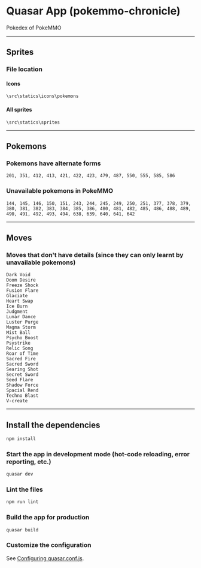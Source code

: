 # Quasar App (pokemmo-chronicle)

Pokedex of PokeMMO

---
## Sprites
### File location  
#### Icons
```
\src\statics\icons\pokemons
```
#### All sprites
```
\src\statics\sprites
```
---
## Pokemons
### Pokemons have alternate forms
```
201, 351, 412, 413, 421, 422, 423, 479, 487, 550, 555, 585, 586
```

### Unavailable pokemons in PokeMMO
```
144, 145, 146, 150, 151, 243, 244, 245, 249, 250, 251, 377, 378, 379, 380, 381, 382, 383, 384, 385, 386, 480, 481, 482, 485, 486, 488, 489, 490, 491, 492, 493, 494, 638, 639, 640, 641, 642
```
---
## Moves
### Moves that don't have details (since they can only learnt by unavailable pokemons)
```
Dark Void
Doom Desire
Freeze Shock
Fusion Flare
Glaciate
Heart Swap
Ice Burn
Judgment
Lunar Dance
Luster Purge
Magma Storm
Mist Ball
Psycho Boost
Psystrike
Relic Song
Roar of Time
Sacred Fire
Sacred Sword
Searing Shot
Secret Sword
Seed Flare
Shadow Force
Spacial Rend
Techno Blast
V-create
```
---
## Install the dependencies
```bash
npm install
```

### Start the app in development mode (hot-code reloading, error reporting, etc.)
```bash
quasar dev
```

### Lint the files
```bash
npm run lint
```

### Build the app for production
```bash
quasar build
```

### Customize the configuration
See [Configuring quasar.conf.js](https://quasar.dev/quasar-cli/quasar-conf-js).